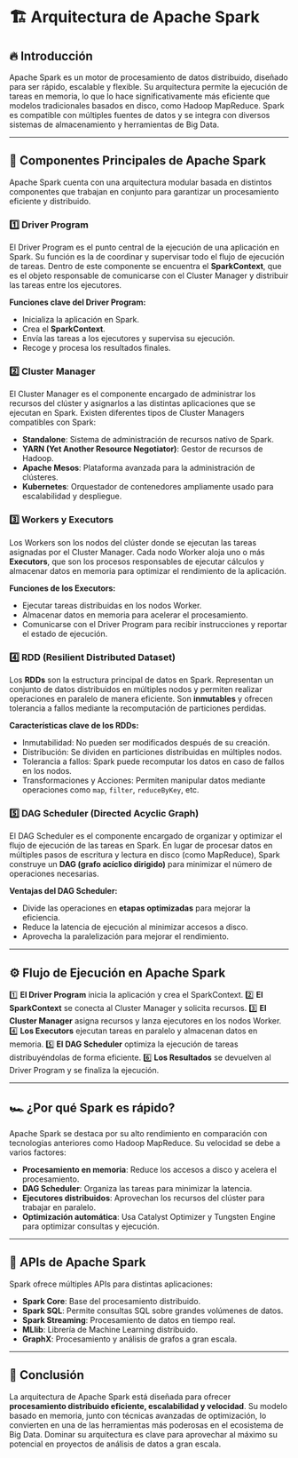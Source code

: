 # 🏗️ Arquitectura de Apache Spark

## 🔥 Introducción
Apache Spark es un motor de procesamiento de datos distribuido, diseñado para ser rápido, escalable y flexible. Su arquitectura permite la ejecución de tareas en memoria, lo que lo hace significativamente más eficiente que modelos tradicionales basados en disco, como Hadoop MapReduce. Spark es compatible con múltiples fuentes de datos y se integra con diversos sistemas de almacenamiento y herramientas de Big Data.

---

## 🔹 Componentes Principales de Apache Spark
Apache Spark cuenta con una arquitectura modular basada en distintos componentes que trabajan en conjunto para garantizar un procesamiento eficiente y distribuido.

### 1️⃣ **Driver Program**
El Driver Program es el punto central de la ejecución de una aplicación en Spark. Su función es la de coordinar y supervisar todo el flujo de ejecución de tareas. Dentro de este componente se encuentra el **SparkContext**, que es el objeto responsable de comunicarse con el Cluster Manager y distribuir las tareas entre los ejecutores.

**Funciones clave del Driver Program:**
- Inicializa la aplicación en Spark.
- Crea el **SparkContext**.
- Envía las tareas a los ejecutores y supervisa su ejecución.
- Recoge y procesa los resultados finales.

### 2️⃣ **Cluster Manager**
El Cluster Manager es el componente encargado de administrar los recursos del clúster y asignarlos a las distintas aplicaciones que se ejecutan en Spark. Existen diferentes tipos de Cluster Managers compatibles con Spark:

- **Standalone**: Sistema de administración de recursos nativo de Spark.
- **YARN (Yet Another Resource Negotiator)**: Gestor de recursos de Hadoop.
- **Apache Mesos**: Plataforma avanzada para la administración de clústeres.
- **Kubernetes**: Orquestador de contenedores ampliamente usado para escalabilidad y despliegue.

### 3️⃣ **Workers y Executors**
Los Workers son los nodos del clúster donde se ejecutan las tareas asignadas por el Cluster Manager. Cada nodo Worker aloja uno o más **Executors**, que son los procesos responsables de ejecutar cálculos y almacenar datos en memoria para optimizar el rendimiento de la aplicación.

**Funciones de los Executors:**
- Ejecutar tareas distribuidas en los nodos Worker.
- Almacenar datos en memoria para acelerar el procesamiento.
- Comunicarse con el Driver Program para recibir instrucciones y reportar el estado de ejecución.

### 4️⃣ **RDD (Resilient Distributed Dataset)**
Los **RDDs** son la estructura principal de datos en Spark. Representan un conjunto de datos distribuidos en múltiples nodos y permiten realizar operaciones en paralelo de manera eficiente. Son **inmutables** y ofrecen tolerancia a fallos mediante la recomputación de particiones perdidas.

**Características clave de los RDDs:**
- Inmutabilidad: No pueden ser modificados después de su creación.
- Distribución: Se dividen en particiones distribuidas en múltiples nodos.
- Tolerancia a fallos: Spark puede recomputar los datos en caso de fallos en los nodos.
- Transformaciones y Acciones: Permiten manipular datos mediante operaciones como `map`, `filter`, `reduceByKey`, etc.

### 5️⃣ **DAG Scheduler (Directed Acyclic Graph)**
El DAG Scheduler es el componente encargado de organizar y optimizar el flujo de ejecución de las tareas en Spark. En lugar de procesar datos en múltiples pasos de escritura y lectura en disco (como MapReduce), Spark construye un **DAG (grafo acíclico dirigido)** para minimizar el número de operaciones necesarias.

**Ventajas del DAG Scheduler:**
- Divide las operaciones en **etapas optimizadas** para mejorar la eficiencia.
- Reduce la latencia de ejecución al minimizar accesos a disco.
- Aprovecha la paralelización para mejorar el rendimiento.

---

## ⚙️ Flujo de Ejecución en Apache Spark

1️⃣ **El Driver Program** inicia la aplicación y crea el SparkContext.
2️⃣ **El SparkContext** se conecta al Cluster Manager y solicita recursos.
3️⃣ **El Cluster Manager** asigna recursos y lanza ejecutores en los nodos Worker.
4️⃣ **Los Executors** ejecutan tareas en paralelo y almacenan datos en memoria.
5️⃣ **El DAG Scheduler** optimiza la ejecución de tareas distribuyéndolas de forma eficiente.
6️⃣ **Los Resultados** se devuelven al Driver Program y se finaliza la ejecución.

---

## 🏎️ ¿Por qué Spark es rápido?
Apache Spark se destaca por su alto rendimiento en comparación con tecnologías anteriores como Hadoop MapReduce. Su velocidad se debe a varios factores:

- **Procesamiento en memoria**: Reduce los accesos a disco y acelera el procesamiento.
- **DAG Scheduler**: Organiza las tareas para minimizar la latencia.
- **Ejecutores distribuidos**: Aprovechan los recursos del clúster para trabajar en paralelo.
- **Optimización automática**: Usa Catalyst Optimizer y Tungsten Engine para optimizar consultas y ejecución.

---

## 🔌 APIs de Apache Spark
Spark ofrece múltiples APIs para distintas aplicaciones:

- **Spark Core**: Base del procesamiento distribuido.
- **Spark SQL**: Permite consultas SQL sobre grandes volúmenes de datos.
- **Spark Streaming**: Procesamiento de datos en tiempo real.
- **MLlib**: Librería de Machine Learning distribuido.
- **GraphX**: Procesamiento y análisis de grafos a gran escala.

---

## 🎯 Conclusión
La arquitectura de Apache Spark está diseñada para ofrecer **procesamiento distribuido eficiente, escalabilidad y velocidad**. Su modelo basado en memoria, junto con técnicas avanzadas de optimización, lo convierten en una de las herramientas más poderosas en el ecosistema de Big Data. Dominar su arquitectura es clave para aprovechar al máximo su potencial en proyectos de análisis de datos a gran escala.

